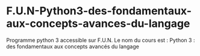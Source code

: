 # F.U.N-Python3-des-fondamentaux-aux-concepts-avances-du-langage
Programme python 3 accessible sur F.U.N. Le nom du cours est : Python 3 : des fondamentaux aux concepts avancés du langage
